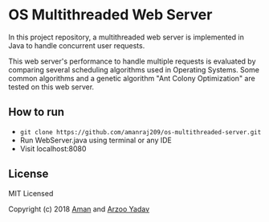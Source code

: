 # OS Multithreaded Web Server
In this project repository, a multithreaded web server is implemented in Java to handle concurrent user requests.

This web server's performance to handle multiple requests is evaluated by comparing several scheduling algorithms used
in Operating Systems.
Some common algorithms and a genetic algorithm "Ant Colony Optimization" are tested on this web server.

## How to run
- `git clone https://github.com/amanraj209/os-multithreaded-server.git`
- Run WebServer.java using terminal or any IDE
- Visit localhost:8080

## License
MIT Licensed

Copyright (c) 2018 [Aman](https://github.com/amanraj209) and [Arzoo Yadav](https://github.com/arzooy97)

